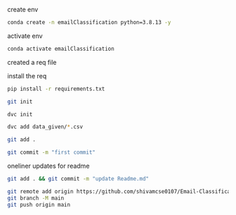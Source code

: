create env 

```bash
conda create -n emailClassification python=3.8.13 -y
```

activate env
```bash
conda activate emailClassification
```

created a req file

install the req
```bash
pip install -r requirements.txt
```
```bash
git init
```
```bash
dvc init 
```
```bash
dvc add data_given/*.csv
```
```bash
git add .
```
```bash
git commit -m "first commit"
```

oneliner updates  for readme

```bash
git add . && git commit -m "update Readme.md"
```
```bash
git remote add origin https://github.com/shivamcse0107/Email-Classification.git
git branch -M main
git push origin main
```
